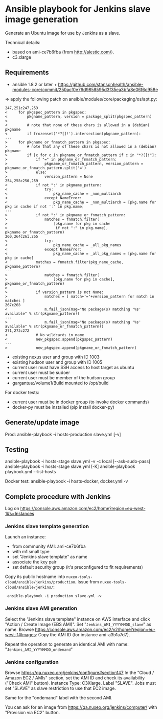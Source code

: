 # Ansible playbook for Jenkins slave image generation

Generate an Ubuntu image for use by Jenkins as a slave.

Technical details:

 - based on ami-ce7b6fba (from http://alestic.com/).
 - c3.xlarge

## Requirements

 - ansible 1.8.2 or later + https://github.com/stansonhealth/ansible-modules-core/commit/250acf0e76d9858595d3f35ea3bfa8e06f6c958e

=> apply the following patch on ansible/modules/core/packaging/os/apt.py:

    247,251c247,253
    <     for pkgspec_pattern in pkgspec:
    <         pkgname_pattern, version = package_split(pkgspec_pattern)
    <
    <         # note that none of these chars is allowed in a (debian) pkgname
    <         if frozenset('*?[]!').intersection(pkgname_pattern):
    ---
    >     for pkgname_or_fnmatch_pattern in pkgspec:
    >         # note that any of these chars is not allowed in a (debian) pkgname
    >         if [c for c in pkgname_or_fnmatch_pattern if c in "*?[]!"]:
    >             if "=" in pkgname_or_fnmatch_pattern:
    >                 pkgname_or_fnmatch_pattern, version_pattern = pkgname_or_fnmatch_pattern.split('=')
    >             else:
    >                 version_pattern = None
    254,258c256,259
    <             if not ":" in pkgname_pattern:
    <                 try:
    <                     pkg_name_cache = _non_multiarch
    <                 except NameError:
    <                     pkg_name_cache = _non_multiarch = [pkg.name for pkg in cache if not ':' in pkg.name]
    ---
    >             if not ":" in pkgname_or_fnmatch_pattern:
    >                 matches = fnmatch.filter(
    >                     [pkg.name for pkg in cache
    >                      if not ":" in pkg.name], pkgname_or_fnmatch_pattern)
    260,264c261,265
    <                 try:
    <                     pkg_name_cache = _all_pkg_names
    <                 except NameError:
    <                     pkg_name_cache = _all_pkg_names = [pkg.name for pkg in cache]
    <             matches = fnmatch.filter(pkg_name_cache, pkgname_pattern)
    ---
    >                 matches = fnmatch.filter(
    >                     [pkg.name for pkg in cache], pkgname_or_fnmatch_pattern)
    >
    >             if version_pattern is not None:
    >                 matches = [ match+'='+version_pattern for match in matches ]
    267c268
    <                 m.fail_json(msg="No package(s) matching '%s' available" % str(pkgname_pattern))
    ---
    >                 m.fail_json(msg="No package(s) matching '%s' available" % str(pkgname_or_fnmatch_pattern))
    271,272c272
    <             # No wildcards in name
    <             new_pkgspec.append(pkgspec_pattern)
    ---
    >             new_pkgspec.append(pkgname_or_fnmatch_pattern)

 - existing nexus user and group with ID 1003
 - existing hudson user and group with ID 1005
 - current user must have SSH access to host target as ubuntu
 - current user must be sudoer
 - current user must be member of the hudson group
 - gargantua:/volume1/Build mounted to /opt/build

For docker tests:

 - current user must be in docker group (to invoke docker commands)
 - docker-py must be installed (pip install docker-py)


## Generate/update image

Prod:
ansible-playbook -i hosts-production slave.yml [-v]

## Testing

ansible-playbook -i hosts-stage slave.yml -v -c local [--ask-sudo-pass]
ansible-playbook -i hosts-stage slave.yml [-K]
ansible-playbook playbook.yml --list-hosts

Docker test:
ansible-playbook -i hosts-docker, docker.yml -v

## Complete procedure with Jenkins

Log on https://console.aws.amazon.com/ec2/home?region=eu-west-1#s=Instances

### Jenkins slave template generation

Launch an instance:

 - from community AMI: ami-ce7b6fba
 - with m1.small type
 - set "Jenkins slave template" as name
 - associate the key pair
 - set default security group (it's preconfigured to fit requirements)

Copy its public hostname into `nuxeo-tools-cloud/ansible/jenkins/production`.
Issue from `nuxeo-tools-cloud/ansible/jenkins/`:

     ansible-playbook -i production slave.yml -v

### Jenkins slave AMI generation

Select the "Jenkins slave template" instance on AWS interface and click "Action / Create Image (EBS AMI)".
Set "`Jenkins_AMI_YYYYMMDD_slave`" as name.
Browse https://console.aws.amazon.com/ec2/v2/home?region=eu-west-1#Images:
Copy the AMI ID (for instance ami-a3b1a7d7).

Repeat the operation to generate an identical AMI with name: "`Jenkins_AMI_YYYYMMDD_ondemand`"

### Jenkins configuration

Browse https://qa.nuxeo.org/jenkins/configure#section147
In the "Cloud / Amazon EC2 / AMIs" section, set the AMI ID and check its availability ("Check AMI" button).
Instance Type: C3Xlarge.
Label "SLAVE".
Jobs must set "SLAVE" as slave restriction to use that EC2 image.

Same for the "ondemand" label with the second AMI.

You can ask for an image from https://qa.nuxeo.org/jenkins/computer/ with "Provision via EC2" button.

